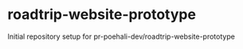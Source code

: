 # roadtrip-website-prototype

Initial repository setup for pr-poehali-dev/roadtrip-website-prototype